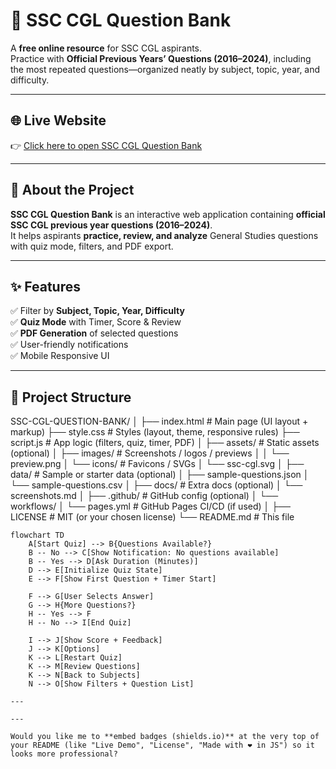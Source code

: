 # 📘 SSC CGL Question Bank

A **free online resource** for SSC CGL aspirants.  
Practice with **Official Previous Years’ Questions (2016–2024)**, including the most repeated questions—organized neatly by subject, topic, year, and difficulty.

---

## 🌐 Live Website

👉 [Click here to open SSC CGL Question Bank](https://yash-530.github.io/SSC-CGL-QUESTION-BANK/)

---

## 🚀 About the Project
**SSC CGL Question Bank** is an interactive web application containing **official SSC CGL previous year questions (2016–2024)**.  
It helps aspirants **practice, review, and analyze** General Studies questions with quiz mode, filters, and PDF export.  

---

## ✨ Features
✅ Filter by **Subject, Topic, Year, Difficulty**  
✅ **Quiz Mode** with Timer, Score & Review  
✅ **PDF Generation** of selected questions  
✅ User-friendly notifications  
✅ Mobile Responsive UI  

---

## 📂 Project Structure
SSC-CGL-QUESTION-BANK/
│
├── index.html              # Main page (UI layout + markup)
├── style.css               # Styles (layout, theme, responsive rules)
├── script.js               # App logic (filters, quiz, timer, PDF)
│
├── assets/                 # Static assets (optional)
│   ├── images/             # Screenshots / logos / previews
│   │   └── preview.png
│   └── icons/              # Favicons / SVGs
│       └── ssc-cgl.svg
│
├── data/                   # Sample or starter data (optional)
│   ├── sample-questions.json
│   └── sample-questions.csv
│
├── docs/                   # Extra docs (optional)
│   └── screenshots.md
│
├── .github/                # GitHub config (optional)
│   └── workflows/
│       └── pages.yml       # GitHub Pages CI/CD (if used)
│
├── LICENSE                 # MIT (or your chosen license)
└── README.md               # This file

```mermaid
flowchart TD
    A[Start Quiz] --> B{Questions Available?}
    B -- No --> C[Show Notification: No questions available]
    B -- Yes --> D[Ask Duration (Minutes)]
    D --> E[Initialize Quiz State]
    E --> F[Show First Question + Timer Start]

    F --> G[User Selects Answer]
    G --> H{More Questions?}
    H -- Yes --> F
    H -- No --> I[End Quiz]

    I --> J[Show Score + Feedback]
    J --> K[Options]
    K --> L[Restart Quiz]
    K --> M[Review Questions]
    K --> N[Back to Subjects]
    N --> O[Show Filters + Question List]

---

---

Would you like me to **embed badges (shields.io)** at the very top of your README (like "Live Demo", "License", "Made with ❤️ in JS") so it looks more professional?
